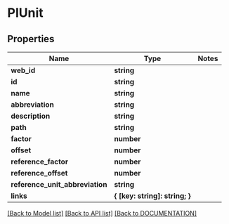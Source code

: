 # PIUnit

## Properties
Name | Type | Notes
------------ | ------------- | -------------
**web_id** | **string**
**id** | **string**
**name** | **string**
**abbreviation** | **string**
**description** | **string**
**path** | **string**
**factor** | **number**
**offset** | **number**
**reference_factor** | **number**
**reference_offset** | **number**
**reference_unit_abbreviation** | **string**
**links** | **{ [key: string]: string; }**

[[Back to Model list]](../../DOCUMENTATION.md#documentation-for-models) [[Back to API list]](../../DOCUMENTATION.md#documentation-for-api-endpoints) [[Back to DOCUMENTATION]](../../DOCUMENTATION.md)
